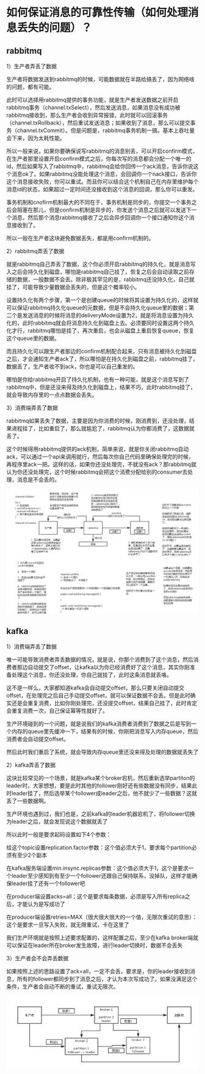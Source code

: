 # 如何保证消息的可靠性传输（如何处理消息丢失的问题）？

## rabbitmq

1）生产者弄丢了数据

生产者将数据发送到rabbitmq的时候，可能数据就在半路给搞丢了，因为网络啥的问题，都有可能。

此时可以选择用rabbitmq提供的事务功能，就是生产者发送数据之前开启rabbitmq事务（channel.txSelect），然后发送消息，如果消息没有成功被rabbitmq接收到，那么生产者会收到异常报错，此时就可以回滚事务（channel.txRollback），然后重试发送消息；如果收到了消息，那么可以提交事务（channel.txCommit）。但是问题是，rabbitmq事务机制一搞，基本上吞吐量会下来，因为太耗性能。

所以一般来说，如果你要确保说写rabbitmq的消息别丢，可以开启confirm模式，在生产者那里设置开启confirm模式之后，你每次写的消息都会分配一个唯一的id，然后如果写入了rabbitmq中，rabbitmq会给你回传一个ack消息，告诉你说这个消息ok了。如果rabbitmq没能处理这个消息，会回调你一个nack接口，告诉你这个消息接收失败，你可以重试。而且你可以结合这个机制自己在内存里维护每个消息id的状态，如果超过一定时间还没接收到这个消息的回调，那么你可以重发。

事务机制和cnofirm机制最大的不同在于，事务机制是同步的，你提交一个事务之后会阻塞在那儿，但是confirm机制是异步的，你发送个消息之后就可以发送下一个消息，然后那个消息rabbitmq接收了之后会异步回调你一个接口通知你这个消息接收到了。

所以一般在生产者这块避免数据丢失，都是用confirm机制的。

2）rabbitmq弄丢了数据

就是rabbitmq自己弄丢了数据，这个你必须开启rabbitmq的持久化，就是消息写入之后会持久化到磁盘，哪怕是rabbitmq自己挂了，恢复之后会自动读取之前存储的数据，一般数据不会丢。除非极其罕见的是，rabbitmq还没持久化，自己就挂了，可能导致少量数据会丢失的，但是这个概率较小。

设置持久化有两个步骤，第一个是创建queue的时候将其设置为持久化的，这样就可以保证rabbitmq持久化queue的元数据，但是不会持久化queue里的数据；第二个是发送消息的时候将消息的deliveryMode设置为2，就是将消息设置为持久化的，此时rabbitmq就会将消息持久化到磁盘上去。必须要同时设置这两个持久化才行，rabbitmq哪怕是挂了，再次重启，也会从磁盘上重启恢复queue，恢复这个queue里的数据。

而且持久化可以跟生产者那边的confirm机制配合起来，只有消息被持久化到磁盘之后，才会通知生产者ack了，所以哪怕是在持久化到磁盘之前，rabbitmq挂了，数据丢了，生产者收不到ack，你也是可以自己重发的。

哪怕是你给rabbitmq开启了持久化机制，也有一种可能，就是这个消息写到了rabbitmq中，但是还没来得及持久化到磁盘上，结果不巧，此时rabbitmq挂了，就会导致内存里的一点点数据会丢失。

3）消费端弄丢了数据

rabbitmq如果丢失了数据，主要是因为你消费的时候，刚消费到，还没处理，结果进程挂了，比如重启了，那么就尴尬了，rabbitmq认为你都消费了，这数据就丢了。

这个时候得用rabbitmq提供的ack机制，简单来说，就是你关闭rabbitmq自动ack，可以通过一个api来调用就行，然后每次你自己代码里确保处理完的时候，再程序里ack一把。这样的话，如果你还没处理完，不就没有ack？那rabbitmq就认为你还没处理完，这个时候rabbitmq会把这个消费分配给别的consumer去处理，消息是不会丢的。

![](../../.gitbook/assets/tu-pian-%20%281%29.png)

## kafka

1）消费端弄丢了数据

唯一可能导致消费者弄丢数据的情况，就是说，你那个消费到了这个消息，然后消费者那边自动提交了offset，让kafka以为你已经消费好了这个消息，其实你刚准备处理这个消息，你还没处理，你自己就挂了，此时这条消息就丢咯。

这不是一样么，大家都知道kafka会自动提交offset，那么只要关闭自动提交offset，在处理完之后自己手动提交offset，就可以保证数据不会丢。但是此时确实还是会重复消费，比如你刚处理完，还没提交offset，结果自己挂了，此时肯定会重复消费一次，自己保证幂等性就好了。

生产环境碰到的一个问题，就是说我们的kafka消费者消费到了数据之后是写到一个内存的queue里先缓冲一下，结果有的时候，你刚把消息写入内存queue，然后消费者会自动提交offset。

然后此时我们重启了系统，就会导致内存queue里还没来得及处理的数据就丢失了

2）kafka弄丢了数据

这块比较常见的一个场景，就是kafka某个broker宕机，然后重新选举partiton的leader时。大家想想，要是此时其他的follower刚好还有些数据没有同步，结果此时leader挂了，然后选举某个follower成leader之后，他不就少了一些数据？这就丢了一些数据啊。

生产环境也遇到过，我们也是，之前kafka的leader机器宕机了，将follower切换为leader之后，就会发现说这个数据就丢了

所以此时一般是要求起码设置如下4个参数：

给这个topic设置replication.factor参数：这个值必须大于1，要求每个partition必须有至少2个副本

在kafka服务端设置min.insync.replicas参数：这个值必须大于1，这个是要求一个leader至少感知到有至少一个follower还跟自己保持联系，没掉队，这样才能确保leader挂了还有一个follower吧

在producer端设置acks=all：这个是要求每条数据，必须是写入所有replica之后，才能认为是写成功了

在producer端设置retries=MAX（很大很大很大的一个值，无限次重试的意思）：这个是要求一旦写入失败，就无限重试，卡在这里了

我们生产环境就是按照上述要求配置的，这样配置之后，至少在kafka broker端就可以保证在leader所在broker发生故障，进行leader切换时，数据不会丢失

3）生产者会不会弄丢数据

如果按照上述的思路设置了ack=all，一定不会丢，要求是，你的leader接收到消息，所有的follower都同步到了消息之后，才认为本次写成功了。如果没满足这个条件，生产者会自动不断的重试，重试无限次。

![](../../.gitbook/assets/tu-pian-1.png)

